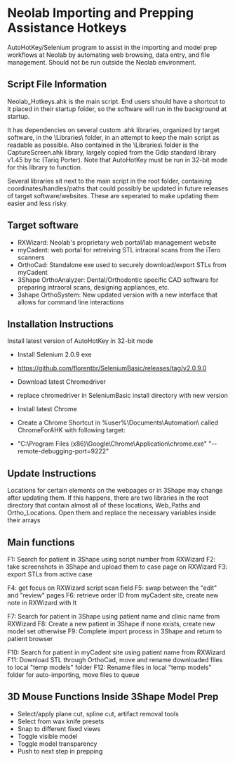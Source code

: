 # Neolab Importing and Prepping Assistance Hotkeys
AutoHotKey/Selenium program to assist in the importing and model prep workflows at Neolab by automating web browsing, data entry, and file management. Should not be run outside the Neolab environment. 

## Script File Information
Neolab_Hotkeys.ahk is the main script. End users should have a shortcut to it placed in their startup folder, so the software will run in the background at startup. 

It has dependencies on several custom .ahk libraries, organized by target software, in the \Libraries\ folder, in an attempt to keep the main script as readable as possible. Also contained in the \Libraries\ folder is the CaptureScreen.ahk library, largely copied from the Gdip standard library v1.45 by tic (Tariq Porter). Note that AutoHotKey must be run in 32-bit mode for this library to function.

Several libraries sit next to the main script in the root folder, containing coordinates/handles/paths that could possibly be updated in future releases of target software/websites. These are seperated to make updating them easier and less risky.

## Target software
- RXWizard: Neolab's proprietary web portal/lab management website
- myCadent: web portal for retreiving STL intraoral scans from the iTero scanners
- OrthoCad: Standalone exe used to securely download/export STLs from myCadent
- 3Shape OrthoAnalyzer: Dental/Orthodontic specific CAD software for preparing intraoral scans, designing appliances, etc.
- 3shape OrthoSystem: New updated version with a new interface that allows for command line interactions

## Installation Instructions 
Install latest version of AutoHotKey in 32-bit mode

- Install Selenium 2.0.9 exe
- https://github.com/florentbr/SeleniumBasic/releases/tag/v2.0.9.0
- Download latest Chromedriver
- replace chromedriver in SeleniumBasic install directory with new version

- Install latest Chrome
- Create a Chrome Shortcut in %user%\Documents\Automation\ called ChromeForAHK with following target:
- "C:\Program Files (x86)\Google\Chrome\Application\chrome.exe" "--remote-debugging-port=9222"

## Update Instructions 
Locations for certain elements on the webpages or in 3Shape may change after updating them. If this happens, there are two libraries in the root directory that contain almost all of these locations, Web_Paths and Ortho_Locations. Open them and replace the necessary variables inside their arrays

## Main functions
F1: Search for patient in 3Shape using script number from RXWizard
F2: take screenshots in 3Shape and upload them to case page on RXWizard
F3: export STLs from active case

F4: get focus on RXWizard script scan field
F5: swap between the "edit" and "review" pages
F6: retrieve order ID from myCadent site, create new note in RXWizard with It

F7: Search for patient in 3Shape using patient name and clinic name from RXWizard
F8: Create a new patient in 3Shape if none exists, create new model set otherwise
F9: Complete import process in 3Shape and return to patient browser

F10: Search for patient in myCadent site using patient name from RXWizard
F11: Download STL through OrthoCad, move and rename downloaded files to local "temp models" folder
F12: Rename files in local "temp models" folder for auto-importing, move files to queue

## 3D Mouse Functions Inside 3Shape Model Prep
- Select/apply plane cut, spline cut, artifact removal tools
- Select from wax knife presets
- Snap to different fixed views
- Toggle visible model
- Toggle model transparency
- Push to next step in prepping






